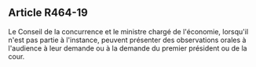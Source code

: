 Article R464-19
----
Le Conseil de la concurrence et le ministre chargé de l'économie, lorsqu'il
n'est pas partie à l'instance, peuvent présenter des observations orales à
l'audience à leur demande ou à la demande du premier président ou de la cour.
